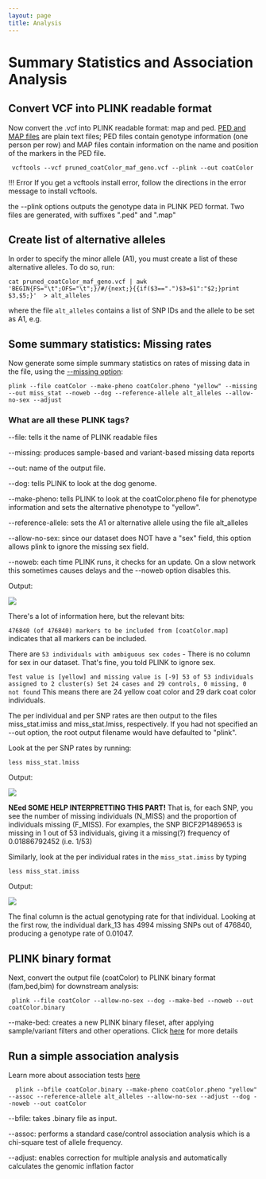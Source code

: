 ```yaml
---
layout: page
title: Analysis
---
```


Summary Statistics and Association Analysis
===========================================

## Convert VCF into PLINK readable format

Now convert the .vcf into PLINK readable format: map and ped. [PED and MAP files](http://zzz.bwh.harvard.edu/plink/data.shtml) are plain text files; PED files contain genotype information (one person per row) and MAP files contain information on the name and position of the markers in the PED file.


```
 vcftools --vcf pruned_coatColor_maf_geno.vcf --plink --out coatColor

```

!!! Error
    If you get a vcftools install error, follow the directions in the error message to install vcftools.

the --plink options outputs the genotype data in PLINK PED format. Two files are generated, with suffixes ".ped" and ".map"


## Create list of alternative alleles

In order to specify the minor allele (A1), you must create a list of these alternative alleles. To do so, run:

```
cat pruned_coatColor_maf_geno.vcf | awk 'BEGIN{FS="\t";OFS="\t";}/#/{next;}{{if($3==".")$3=$1":"$2;}print $3,$5;}'  > alt_alleles
```

where the file `alt_alleles` contains a list of SNP IDs and the allele to be set as A1, e.g.


## Some summary statistics: Missing rates

Now generate some simple summary statistics on rates of missing data in the file, using the [--missing option](http://www.cog-genomics.org/plink/1.9/basic_stats#missing):

```
plink --file coatColor --make-pheno coatColor.pheno "yellow" --missing --out miss_stat --noweb --dog --reference-allele alt_alleles --allow-no-sex --adjust
```

### What are all these PLINK tags?

--file: tells it the name of PLINK readable files

--missing: produces sample-based and variant-based missing data reports

--out: name of the output file.

--dog: tells PLINK to look at the dog genome.

--make-pheno: tells PLINK to look at the coatColor.pheno file for phenotype information and sets the alternative phenotype to "yellow".

--reference-allele: sets the A1 or alternative allele using the file alt_alleles

--allow-no-sex: since our dataset does NOT have a "sex" field, this option allows plink to ignore the missing sex field.

--noweb: each time PLINK runs, it checks for an update. On a slow network this sometimes causes delays and the --noweb option disables this.


Output:

![](images/Missing_Rates.png)


There's a lot of information here, but the relevant bits:

`476840 (of 476840) markers to be included from [coatColor.map]` indicates that all markers can be included.

 There are `53 individuals with ambiguous sex codes` - There is no column for sex in our dataset. That's fine, you told PLINK to ignore sex.


`Test value is [yellow] and missing value is [-9]
53 of 53 individuals assigned to 2 cluster(s)
Set 24 cases and 29 controls, 0 missing, 0 not found` This means there are 24 yellow coat color and 29 dark coat color individuals.

The per individual and per SNP rates are then output to the files miss_stat.imiss and miss_stat.lmiss, respectively. If you had not specified an --out option, the root output filename would have defaulted to "plink".

Look at the per SNP rates by running:

```
less miss_stat.lmiss
```

Output:

![](images/lmiss.png)


**NEed SOME HELP INTERPRETTING THIS PART!**
That is, for each SNP, you see the number of missing individuals (N_MISS) and the proportion of individuals missing (F_MISS).
For examples, the SNP BICF2P1489653 is missing in 1 out of 53 individuals, giving it a missing(?) frequency of 0.01886792452 (i.e. 1/53)


Similarly, look at the per individual rates in the `miss_stat.imiss` by typing

```
less miss_stat.imiss
```

Output:

![](images/imiss.png)

The final column is the actual genotyping rate for that individual. Looking at the first row, the individual dark_13 has 4994 missing SNPs out of 476840, producing a genotype rate of 0.01047.



## PLINK binary format

Next, convert the output file (coatColor) to PLINK binary format (fam,bed,bim) for downstream analysis:

```
 plink --file coatColor --allow-no-sex --dog --make-bed --noweb --out coatColor.binary

```

--make-bed: creates a new PLINK binary fileset, after applying sample/variant filters and other operations. Click [here](http://www.cog-genomics.org/plink/1.9/data) for more details




## Run a simple association analysis

Learn more about association tests [here](https://journals.plos.org/ploscompbiol/article?id=10.1371/journal.pcbi.1002822#s7)

```
  plink --bfile coatColor.binary --make-pheno coatColor.pheno "yellow" --assoc --reference-allele alt_alleles --allow-no-sex --adjust --dog --noweb --out coatColor
```

--bfile: takes .binary file as input.

--assoc: performs a standard case/control association analysis which is a chi-square test of allele frequency.

--adjust: enables correction for multiple analysis and automatically calculates the genomic inflation factor
